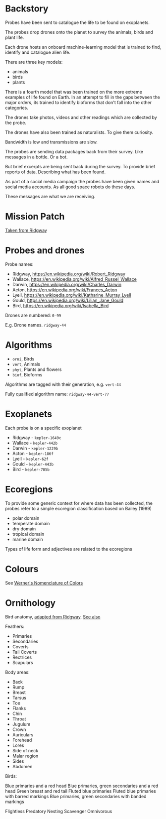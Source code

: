 # Backstory

Probes have been sent to catalogue the life to be found on exoplanets.

The probes drop drones onto the planet to survey the animals, birds and plant life.

Each drone hosts an onboard machine-learning model that is trained to find,
identify and catalogue alien life.

There are three key models:

- animals
- birds
- plants

There is a fourth model that was been trained on the more extreme examples of
life found on Earth. In an attempt to fill in the gaps between the major orders,
its trained to identify bioforms that don't fall into the other categories.

The drones take photos, videos and other readings which are collected by the probe.

The drones have also been trained as naturalists. To give them curiosity.

Bandwidth is low and transmissions are slow.

The probes are sending data packages back from their survey. Like messages in
a bottle. Or a bot.

But brief excerpts are being sent back during the survey. To provide brief reports
of data. Describing what has been found.

As part of a social media campaign the probes have been given names and social
media accounts. As all good space robots do these days.

These messages are what we are receiving.

# Mission Patch

[Taken from Ridgway](https://archive.org/details/nomenclatureofc00ridg/page/n164/mode/1up)

# Probes and drones

Probe names:

- Ridgway, https://en.wikipedia.org/wiki/Robert_Ridgway
- Wallace, https://en.wikipedia.org/wiki/Alfred_Russel_Wallace
- Darwin, https://en.wikipedia.org/wiki/Charles_Darwin
- Acton, https://en.wikipedia.org/wiki/Frances_Acton
- Lyell, https://en.wikipedia.org/wiki/Katharine_Murray_Lyell
- Gould, https://en.wikipedia.org/wiki/Lilian_Jane_Gould
- Bird, https://en.wikipedia.org/wiki/Isabella_Bird

Drones are numbered: `0-99`

E.g. Drone names. `ridgway-44`

# Algorithms

- `orni`, Birds
- `vert`, Animals
- `phyt`, Plants and flowers
- `biof`, Bioforms

Algorithms are tagged with their generation, e.g. `vert-44`

Fully qualified algorithm name: `ridgway-44-vert-77`

# Exoplanets

Each probe is on a specific exoplanet

- Ridgway - `kepler-1649c`
- Wallace - `kepler-442b`
- Darwin - `kepler-1229b`
- Acton - `kepler-186f`
- Lyell - `kepler-62f`
- Gould - `kepler-443b`
- Bird - `kepler-705b`

# Ecoregions

To provide some generic context for where data has been collected, the probes
refer to a simple ecoregion classification based on Bailey (1989)

- polar domain
- temperate domain
- dry domain
- tropical domain
- marine domain

Types of life form and adjectives are related to the ecoregions

# Colours

See [Werner's Nomenclature of Colors](https://docs.google.com/spreadsheets/d/10w7UebIDqN6ChEpBwLDQmAgVZZhLtKvnrLeNnBjJmsc/edit#gid=0)

# Ornithology

Bird anatomy, [adapted from Ridgway](https://archive.org/details/nomenclatureofc00ridg/page/n204/mode/1up). [See also](https://hyperallergic.com/wp-content/uploads/2016/03/ridgwaycolors03-768x585.jpg)

Feathers:

- Primaries
- Secondaries
- Coverts
- Tail Coverts
- Rectrices
- Scapulars

Body areas:

- Back
- Rump
- Breast
- Tarsus
- Toe
- Flanks
- Chin
- Throat
- Jugulum
- Crown
- Auriculars
- Forehead
- Lores
- Side of neck
- Malar region
- Sides
- Abdomen

Birds:

Blue primaries and a red head
Blue primaries, green secondaries and a red head
Green breast and red tail
Fluted blue primaries
Fluted blue primaries with barred markings
Blue primaries, green secondaries with banded markings

Flightless
Predatory
Nesting
Scavenger
Omnivorous
